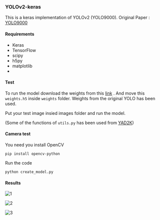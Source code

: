 ### YOLOv2-keras

This is a keras implementation of YOLOv2 (YOLO9000). Original Paper : [YOLO9000](https://arxiv.org/abs/1612.08242)

#### Requirements

* Keras
* TensorFlow
* scipy
* h5py
* matplotlib
* 

#### Test

To run the model download the weights from this [link](https://drive.google.com/drive/folders/1WjjuImQB0WbweNsbMcaOWSdqVFCKayS3) . And move this `weights.h5` inside `weights` folder. Weights from the original YOLO has been used.

Put your test image insied images folder and run the model.

(Some of the functions of `utils.py` has been used from [YAD2K](https://github.com/allanzelener/YAD2K))

#### Camera test
You need you install OpenCV 
```
pip install opencv-python
```
Run the code 
```
python create_model.py
```


#### Results

![1](https://github.com/ashishkg0022/YOLOv2-keras/blob/master/output_images/test_person.jpg)

![2](https://github.com/ashishkg0022/YOLOv2-keras/blob/master/output_images/test_cars_2.jpg)

![3](https://github.com/ashishkg0022/YOLOv2-keras/blob/master/output_images/test_giraffe.jpg)
